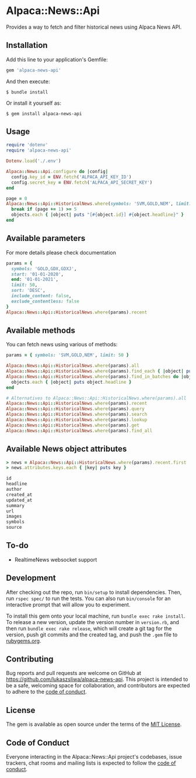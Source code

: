 # Alpaca::News::Api

Provides a way to fetch and filter historical news using Alpaca News API.

## Installation

Add this line to your application's Gemfile:

```ruby
gem 'alpaca-news-api'
```

And then execute:

    $ bundle install

Or install it yourself as:

    $ gem install alpaca-news-api

## Usage

```ruby
require 'dotenv'
require 'alpaca-news-api'

Dotenv.load('./.env')

Alpaca::News::Api.configure do |config|
  config.key_id = ENV.fetch('ALPACA_API_KEY_ID')
  config.secret_key = ENV.fetch('ALPACA_API_SECRET_KEY')
end

page = 0
Alpaca::News::Api::HistoricalNews.where(symbols: 'SVM,GOLD,NEM', limit: 50).find_in_batches do |objects|
  break if (page += 1) >= 5
  objects.each { |object| puts "[#{object.id}] #{object.headline}" }
end
```

## Available parameters

For more details please check documentation

```ruby
params = {
  symbols: 'GOLD,GDX,GDXJ',
  start: '01-01-2020',
  end: '01-01-2021',
  limit: 50,
  sort: 'DESC',
  include_content: false,
  exclude_contentless: false
}
Alpaca::News::Api::HistoricalNews.where(params).recent
```

## Available methods

You can fetch news using various of methods:

```ruby
params = { symbols: 'SVM,GOLD,NEM', limit: 50 }

Alpaca::News::Api::HistoricalNews.where(params).all
Alpaca::News::Api::HistoricalNews.where(params).find_each { |object| puts object.headline }
Alpaca::News::Api::HistoricalNews.where(params).find_in_batches do |objects|
  objects.each { |object| puts object.headline }
end

# Alternatives to Alpaca::News::Api::HistoricalNews.where(params).all
Alpaca::News::Api::HistoricalNews.where(params).recent
Alpaca::News::Api::HistoricalNews.where(params).query
Alpaca::News::Api::HistoricalNews.where(params).search
Alpaca::News::Api::HistoricalNews.where(params).lookup
Alpaca::News::Api::HistoricalNews.where(params).get
Alpaca::News::Api::HistoricalNews.where(params).find_all

```

## Available News object attributes

```ruby
> news = Alpaca::News::Api::HistoricalNews.where(params).recent.first
> news.attributes.keys.each { |key| puts key }

id
headline
author
created_at
updated_at
summary
url
images
symbols
source

```

## To-do

* RealtimeNews websocket support

## Development

After checking out the repo, run `bin/setup` to install dependencies. Then, run `rspec spec/` to run the tests. You can also run `bin/console` for an interactive prompt that will allow you to experiment.

To install this gem onto your local machine, run `bundle exec rake install`. To release a new version, update the version number in `version.rb`, and then run `bundle exec rake release`, which will create a git tag for the version, push git commits and the created tag, and push the `.gem` file to [rubygems.org](https://rubygems.org).

## Contributing

Bug reports and pull requests are welcome on GitHub at https://github.com/lukaszsliwa/alpaca-news-api. This project is intended to be a safe, welcoming space for collaboration, and contributors are expected to adhere to the [code of conduct](https://github.com/lukaszsliwa/alpaca-news-api/blob/master/CODE_OF_CONDUCT.md).

## License

The gem is available as open source under the terms of the [MIT License](https://opensource.org/licenses/MIT).

## Code of Conduct

Everyone interacting in the Alpaca::News::Api project's codebases, issue trackers, chat rooms and mailing lists is expected to follow the [code of conduct](https://github.com/lukaszsliwa/alpaca-news-api/blob/master/CODE_OF_CONDUCT.md).
